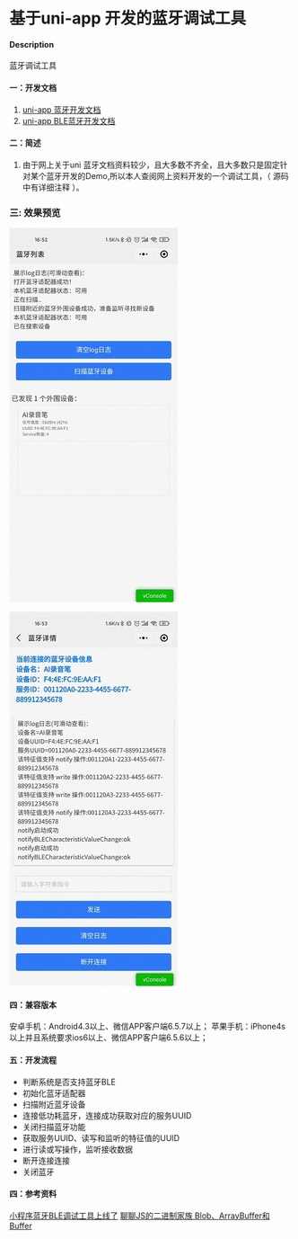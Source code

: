 # 基于uni-app 开发的蓝牙调试工具

#### Description
蓝牙调试工具


#### 一：开发文档

1.  [uni-app 蓝牙开发文档](https://uniapp.dcloud.io/api/system/bluetooth)
2.  [uni-app BLE蓝牙开发文档](https://uniapp.dcloud.io/api/system/ble)

#### 二：简述
1. 由于网上关于uni 蓝牙文档资料较少，且大多数不齐全，且大多数只是固定针对某个蓝牙开发的Demo,所以本人查阅网上资料开发的一个调试工具，（ 源码中有详细注释 ）。
### 三: 效果预览
![校园.jpg](./static/img1.jpg)

![校园.jpg](./static/img2.jpg)


#### 四：兼容版本
安卓手机：Android4.3以上、微信APP客户端6.5.7以上；
苹果手机：iPhone4s以上并且系统要求ios6以上、微信APP客户端6.5.6以上；

#### 五：开发流程
* 判断系统是否支持蓝牙BLE
* 初始化蓝牙适配器
* 扫描附近蓝牙设备
* 连接低功耗蓝牙，连接成功获取对应的服务UUID
* 关闭扫描蓝牙功能
* 获取服务UUID、读写和监听的特征值的UUID
* 进行读或写操作，监听接收数据
* 断开连接连接
* 关闭蓝牙

#### 四：参考资料
[小程序蓝牙BLE调试工具上线了](https://github.com/RAOE/BlueToothTool)
[聊聊JS的二进制家族 Blob、ArrayBuffer和Buffer](https://zhuanlan.zhihu.com/p/97768916)